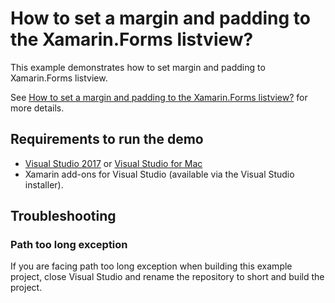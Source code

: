 # How to set a margin and padding to the Xamarin.Forms listview?

This example demonstrates how to set margin and padding to Xamarin.Forms listview.

See [How to set a margin and padding to the Xamarin.Forms listview?](https://www.syncfusion.com/kb/9958/how-to-set-a-margin-and-padding-to-the-xamarin-forms-listview) for more details.

## Requirements to run the demo

* [Visual Studio 2017](https://visualstudio.microsoft.com/downloads/) or [Visual Studio for Mac](https://visualstudio.microsoft.com/vs/mac/)
* Xamarin add-ons for Visual Studio (available via the Visual Studio installer).

## Troubleshooting

### Path too long exception

If you are facing path too long exception when building this example project, close Visual Studio and rename the repository to short and build the project.
